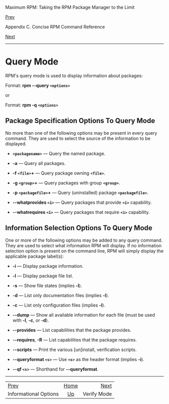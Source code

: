 <div class="NAVHEADER">

Maximum RPM: Taking the RPM Package Manager to the Limit

</div>

[Prev](s1-rpm-commands-information-options.md)

Appendix C. Concise RPM Command Reference

[Next](s1-rpm-commands-verify-mode.md)

-----

<div class="sect1">

# <span id="s1-rpm-commands-query-mode">Query Mode</span>

RPM's query mode is used to display information about packages:

Format: **rpm --query `<options>`**

or

Format: **rpm -q `<options>`**

<div class="sect2">

## <span id="s2-rpm-commands-package-specification">Package Specification Options To Query Mode</span>

No more than one of the following options may be present in every query
command. They are used to select the source of the information to be
displayed.

  - **`<packagename>`** — Query the named package.

  - **-a** — Query all packages.

  - **-f `<file>`+** — Query package owning **`<file>`**.

  - **-g `<group>`+** — Query packages with group **`<group>`**.

  - **-p `<packagefile>`+** — Query (uninstalled) package
    **`<packagefile>`**.

  - **--whatprovides `<i>`** — Query packages that provide **`<i>`**
    capability.

  - **--whatrequires `<i>`** — Query packages that require **`<i>`**
    capability.

</div>

<div class="sect2">

## <span id="s2-rpm-commands-information-selection">Information Selection Options To Query Mode</span>

One or more of the following options may be added to any query command.
They are used to select what information RPM will display. If no
information selection option is present on the command line, RPM will
simply display the applicable package label(s):

  - **-i** — Display package information.

  - **-l** — Display package file list.

  - **-s** — Show file states (implies **-l**).

  - **-d** — List only documentation files (implies **-l**).

  - **-c** — List only configuration files (implies **-l**).

  - **--dump** — Show all available information for each file (must be
    used with **-l**, **-c**, or **-d**).

  - **--provides** — List capabilities that the package provides.

  - **--requires**, **-R** — List capabilities that the package
    requires.

  - **--scripts** — Print the various \[un\]install, verification
    scripts.

  - **--queryformat `<s>`** — Use **`<s>`** as the header format
    (implies **-i**).

  - **--qf `<s>`** — Shorthand for **--queryformat**.

</div>

</div>

<div class="NAVFOOTER">

-----

|                                                  |                            |                                          |
| :----------------------------------------------- | :------------------------: | ---------------------------------------: |
| [Prev](s1-rpm-commands-information-options.md) |     [Home](index.md)     | [Next](s1-rpm-commands-verify-mode.md) |
| Informational Options                            | [Up](ch-rpm-commands.md) |                              Verify Mode |

</div>
